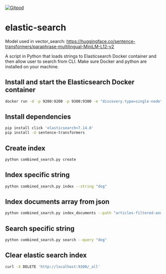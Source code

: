[![Gitpod](https://img.shields.io/badge/Gitpod-ready--to--code-blue?logo=gitpod)](https://gitpod.io/#https://github.com/konard/elastic-search)

# elastic-search

Model used in vector_search: https://huggingface.co/sentence-transformers/paraphrase-multilingual-MiniLM-L12-v2

A script in Python that loads strings to Elasticsearch Docker container and then allow user to search from CLI. Make sure Docker and python are installed on your machine.

## Install and start the Elasticsearch Docker container

```bash
docker run -d -p 9200:9200 -p 9300:9300 -e "discovery.type=single-node" docker.elastic.co/elasticsearch/elasticsearch:7.13.1
```

## Install dependencies

```bash
pip install click 'elasticsearch<7.14.0'
pip install -U sentence-transformers
```

## Create index

```bash
python combined_search.py create
```

## Index specific string

```bash
python combined_search.py index --string "dog"
```

## Index documents array from json

```bash
python combined_search.py index_documents --path "articles-filtered-and-truncated.json"
```

## Search specific string

```bash
python combined_search.py search --query "dog"
```

## Clear elastic search index

```bash
curl -X DELETE 'http://localhost:9200/_all'
```

